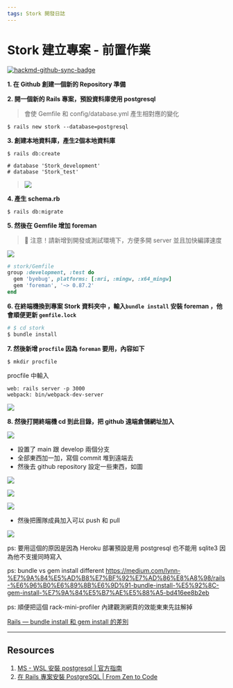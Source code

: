 ```yaml
---
tags: Stork 開發日誌
---
```


Stork 建立專案 - 前置作業
===


[![hackmd-github-sync-badge](https://hackmd.io/BHy_UmK6Twi8b1VxD_1j-w/badge)](https://hackmd.io/BHy_UmK6Twi8b1VxD_1j-w)

**1. 在 Github 創建一個新的 Repository 準備**

**2. 開一個新的 Rails 專案，預設資料庫使用 postgresql**
>會使 Gemfile 和 config/database.yml 產生相對應的變化

```
$ rails new stork --database=postgresql
```

**3. 創建本地資料庫，產生2個本地資料庫**

```console
$ rails db:create

# database 'Stork_development' 
# database 'Stork_test'
```
>![](https://i.imgur.com/oOKPuKK.png)


**4. 產生 schema.rb**
```console
$ rails db:migrate
```


**5. 然後在 Gemfile 增加 foreman**
>📌 注意！請新增到開發或測試環境下，方便多開 server 並且加快編譯速度

![](https://i.imgur.com/so3IFH0.png)

```ruby
# stork/Gemfile
group :development, :test do
  gem 'byebug', platforms: [:mri, :mingw, :x64_mingw]
  gem 'foreman', '~> 0.87.2'
end
```




**6. 在終端機換到專案 Stork 資料夾中 ，輸入`bundle install` 安裝 foreman ，他會順便更新 `gemfile.lock`**

```ruby
# $ cd stork
$ bundle install
```

**7. 然後新增 `procfile` 因為 `foreman` 要用，內容如下**

```console
$ mkdir procfile
```
procfile 中輸入
```console
web: rails server -p 3000
webpack: bin/webpack-dev-server
```
![](https://i.imgur.com/MFOoP2S.png)

<!-- Following TODO -->

**8. 然後打開終端機 cd 到此目錄，把 github 遠端倉儲網址加入**

![](https://i.imgur.com/FST3Qcl.png)

- 設置了 main 跟 develop 兩個分支
- 全部東西加一加，寫個 commit 堆到遠端去
- 然後去 github repository 設定一些東西，如圖

![](https://i.imgur.com/FzeBotd.png)

![](https://i.imgur.com/5tutYPr.png)

![](https://i.imgur.com/tXo12zT.png)

- 然後把團隊成員加入可以 push 和 pull

![](https://i.imgur.com/Gwoqfwx.png)

ps: 要用這個的原因是因為 Heroku 部署預設是用 postgresql 也不能用 sqlite3 因為他不支援同時寫入

ps: bundle vs gem install different https://medium.com/lynn-%E7%9A%84%E5%AD%B8%E7%BF%92%E7%AD%86%E8%A8%98/rails-%E6%96%B0%E6%89%8B%E6%9D%91-bundle-install-%E5%92%8C-gem-install-%E7%9A%84%E5%B7%AE%E5%88%A5-bd416ee8b2eb

ps: 順便把這個 rack-mini-profiler 內建觀測網頁的效能東東先註解掉 


[Rails — bundle install 和 gem install 的差別](https://medium.com/lynn-%E7%9A%84%E5%AD%B8%E7%BF%92%E7%AD%86%E8%A8%98/rails-%E6%96%B0%E6%89%8B%E6%9D%91-bundle-install-%E5%92%8C-gem-install-%E7%9A%84%E5%B7%AE%E5%88%A5-bd416ee8b2eb)

---


## Resources 

1. [MS - WSL 安裝 postgresql | 官方指南](https://docs.microsoft.com/zh-tw/windows/wsl/tutorials/wsl-database)
2. [在 Rails 專案安裝 PostgreSQL | From Zen to Code](https://www.stevenchang.tw/blog/2019/06/27/Install-PostgreSQL-in-Rails-Project)